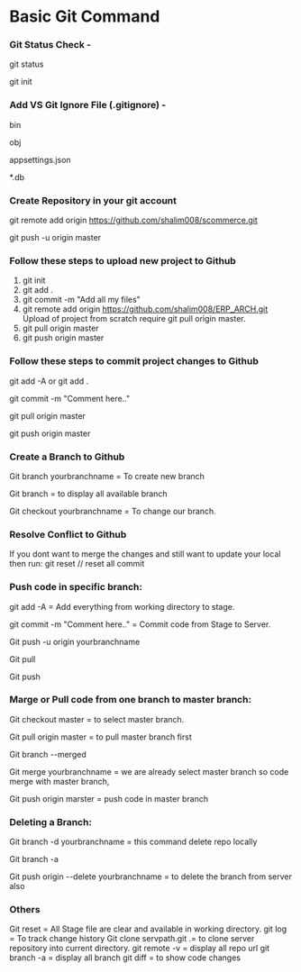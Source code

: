 # Basic Git Command

### Git Status Check -
git status

git init

### Add VS Git Ignore File (.gitignore) - 
bin

obj

appsettings.json

*.db

### Create Repository in your git account
git remote add origin https://github.com/shalim008/scommerce.git

git push -u origin master

### Follow these steps to upload new project to Github
1) git init
2) git add .
3) git commit -m "Add all my files"
4) git remote add origin https://github.com/shalim008/ERP_ARCH.git Upload of project from scratch require git pull origin master.
5) git pull origin master
6) git push origin master
 
 
 
### Follow these steps to commit project changes to Github
git add -A or git add .

git commit -m "Comment here.." 

git pull origin master

git push origin master
 
### Create a Branch to Github

Git branch yourbranchname = To create new branch

Git branch = to display all available branch

Git checkout yourbranchname = To change our branch. 
 
### Resolve Conflict to Github
If you dont want to merge the changes and still want to update your local then run: git reset // reset all commit
 
### Push code in specific branch:
git add -A = Add everything from working directory to stage.

git commit -m "Comment here.." = Commit code from Stage to Server.

Git push -u origin yourbranchname

Git pull

Git push
 
### Marge or Pull code from one branch to master branch:
Git checkout master = to select master branch.

Git pull origin master = to pull master branch first

Git branch --merged

Git merge yourbranchname = we are already select master branch so code merge with master branch,

Git push origin marster = push code in master branch

### Deleting a Branch:

Git branch -d yourbranchname = this command delete repo locally

Git branch -a

Git push origin --delete yourbranchname = to delete the branch from server also
 
### Others
Git reset = All Stage file are clear and available in working directory. 
git log = To track change history
Git clone servpath.git .= to clone server repository into current directory.
git remote -v = display all repo url
git branch -a = display all branch
git diff = to show code changes





